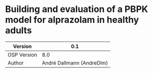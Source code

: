 # Building and evaluation of a PBPK model for alprazolam in healthy adults



| Version     | 0.1                       |
| ----------- | ------------------------- |
| OSP Version | 8.0                       |
| Author      | André Dallmann (AndreDlm) |

